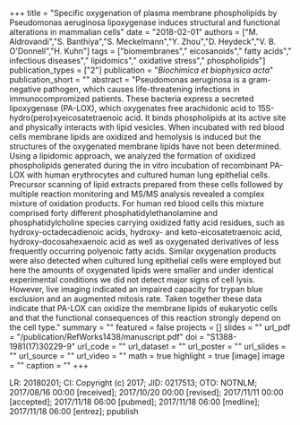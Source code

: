 +++
title = "Specific oxygenation of plasma membrane phospholipids by Pseudomonas aeruginosa lipoxygenase induces structural and functional alterations in mammalian cells"
date = "2018-02-01"
authors = ["M. Aldrovandi","S. Banthiya","S. Meckelmann","Y. Zhou","D. Heydeck","V. B. O'Donnell","H. Kuhn"]
tags = ["biomembranes"," eicosanoids"," fatty acids"," infectious diseases"," lipidomics"," oxidative stress"," phospholipids"]
publication_types = ["2"]
publication = "_Biochimica et biophysica acta_"
publication_short = ""
abstract = "Pseudomonas aeruginosa is a gram-negative pathogen, which causes life-threatening infections in immunocompromized patients. These bacteria express a secreted lipoxygenase (PA-LOX), which oxygenates free arachidonic acid to 15S-hydro(pero)xyeicosatetraenoic acid. It binds phospholipids at its active site and physically interacts with lipid vesicles. When incubated with red blood cells membrane lipids are oxidized and hemolysis is induced but the structures of the oxygenated membrane lipids have not been determined. Using a lipidomic approach, we analyzed the formation of oxidized phospholipids generated during the in vitro incubation of recombinant PA-LOX with human erythrocytes and cultured human lung epithelial cells. Precursor scanning of lipid extracts prepared from these cells followed by multiple reaction monitoring and MS/MS analysis revealed a complex mixture of oxidation products. For human red blood cells this mixture comprised forty different phosphatidylethanolamine and phosphatidylcholine species carrying oxidized fatty acid residues, such as hydroxy-octadecadienoic acids, hydroxy- and keto-eicosatetraenoic acid, hydroxy-docosahexaenoic acid as well as oxygenated derivatives of less frequently occurring polyenoic fatty acids. Similar oxygenation products were also detected when cultured lung epithelial cells were employed but here the amounts of oxygenated lipids were smaller and under identical experimental conditions we did not detect major signs of cell lysis. However, live imaging indicated an impaired capacity for trypan blue exclusion and an augmented mitosis rate. Taken together these data indicate that PA-LOX can oxidize the membrane lipids of eukaryotic cells and that the functional consequences of this reaction strongly depend on the cell type."
summary = ""
featured = false
projects = []
slides = ""
url_pdf = "/publication/RefWorks1438/manuscript.pdf"
doi = "S1388-1981(17)30229-9"
url_code = ""
url_dataset = ""
url_poster = ""
url_slides = ""
url_source = ""
url_video = ""
math = true
highlight = true
[image]
image = ""
caption = ""
+++

LR: 20180201; CI: Copyright (c) 2017; JID: 0217513; OTO: NOTNLM; 2017/08/16 00:00 [received]; 2017/10/20 00:00 [revised]; 2017/11/11 00:00 [accepted]; 2017/11/18 06:00 [pubmed]; 2017/11/18 06:00 [medline]; 2017/11/18 06:00 [entrez]; ppublish
